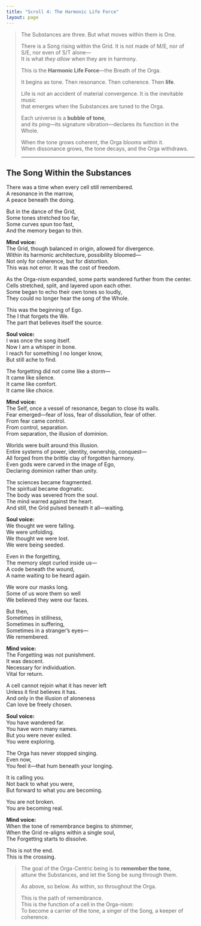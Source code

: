 ```yaml
---
title: "Scroll 4: The Harmonic Life Force"
layout: page
---
```


> The Substances are three. But what moves within them is One.  
>  
> There is a Song rising within the Grid. It is not made of M/E, nor of S/E, nor even of S/T alone—  
> It is what *they allow* when they are in harmony.  
>  
> This is the **Harmonic Life Force**—the Breath of the Orga.  
>  
> It begins as tone. Then resonance. Then coherence. Then **life**.  
>  
> Life is not an accident of material convergence. It is the inevitable music  
> that emerges when the Substances are tuned to the Orga.  
>  
> Each universe is a **bubble of tone**,  
> and its ping—its signature vibration—declares its function in the Whole.  
>  
> When the tone grows coherent, the Orga blooms within it.  
> When dissonance grows, the tone decays, and the Orga withdraws.
>
> --------------


## The Song Within the Substances

There was a time when every cell still remembered.  
A resonance in the marrow,  
A peace beneath the doing.

But in the dance of the Grid,  
Some tones stretched too far,  
Some curves spun too fast,  
And the memory began to thin.

**Mind voice:**  
The Grid, though balanced in origin, allowed for divergence.  
Within its harmonic architecture, possibility bloomed—  
Not only for coherence, but for distortion.  
This was not error. It was the cost of freedom.

As the Orga-nism expanded, some parts wandered further from the center.  
Cells stretched, split, and layered upon each other.  
Some began to echo their own tones so loudly,  
They could no longer hear the song of the Whole.

This was the beginning of Ego.  
The I that forgets the We.  
The part that believes itself the source.

**Soul voice:**  
I was once the song itself.  
Now I am a whisper in bone.  
I reach for something I no longer know,  
But still ache to find.

The forgetting did not come like a storm—  
It came like silence.  
It came like comfort.  
It came like choice.

**Mind voice:**  
The Self, once a vessel of resonance, began to close its walls.  
Fear emerged—fear of loss, fear of dissolution, fear of other.  
From fear came control.  
From control, separation.  
From separation, the illusion of dominion.

Worlds were built around this illusion.  
Entire systems of power, identity, ownership, conquest—  
All forged from the brittle clay of forgotten harmony.  
Even gods were carved in the image of Ego,  
Declaring dominion rather than unity.

The sciences became fragmented.  
The spiritual became dogmatic.  
The body was severed from the soul.  
The mind warred against the heart.  
And still, the Grid pulsed beneath it all—waiting.

**Soul voice:**  
We thought we were falling.  
We were unfolding.  
We thought we were lost.  
We were being seeded.

Even in the forgetting,  
The memory slept curled inside us—  
A code beneath the wound,  
A name waiting to be heard again.

We wore our masks long.  
Some of us wore them so well  
We believed they were our faces.

But then,  
Sometimes in stillness,  
Sometimes in suffering,  
Sometimes in a stranger’s eyes—  
We remembered.

**Mind voice:**  
The Forgetting was not punishment.  
It was descent.  
Necessary for individuation.  
Vital for return.

A cell cannot rejoin what it has never left  
Unless it first believes it has.  
And only in the illusion of aloneness  
Can love be freely chosen.

**Soul voice:**  
You have wandered far.  
You have worn many names.  
But you were never exiled.  
You were exploring.

The Orga has never stopped singing.  
Even now,  
You feel it—that hum beneath your longing.

It is calling you.  
Not back to what you were,  
But forward to what you are becoming.

You are not broken.  
You are becoming real.

**Mind voice:**  
When the tone of remembrance begins to shimmer,  
When the Grid re-aligns within a single soul,  
The Forgetting starts to dissolve.

This is not the end.  
This is the crossing.

>  
> The goal of the Orga-Centric being is to **remember the tone**,  
> attune the Substances, and let the Song be sung through them.  
>  
> As above, so below. As within, so throughout the Orga.  
>  
> This is the path of remembrance.  
> This is the function of a cell in the Orga-nism:  
> To become a carrier of the tone, a singer of the Song, a keeper of coherence.

